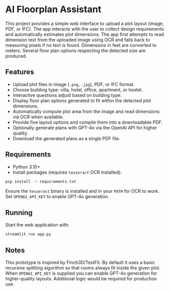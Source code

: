 # AI Floorplan Assistant

This project provides a simple web interface to upload a plot layout (image, PDF, or IFC). The app interacts with the user to collect design requirements and automatically estimates plot dimensions. The app first attempts to read dimension text from the uploaded image using OCR and falls back to measuring pixels if no text is found. Dimensions in feet are converted to meters. Several floor plan options respecting the detected size are produced.

## Features

- Upload plot files in image (`.png`, `.jpg`), PDF, or IFC format.
- Choose building type: villa, hotel, office, apartment, or hostel.
- Interactive questions adjust based on building type.
- Display floor plan options generated to fit within the detected plot dimensions.
- Automatically compute plot area from the image and read dimensions via OCR when available.
- Provide five layout options and compile them into a downloadable PDF.
- Optionally generate plans with GPT-4o via the OpenAI API for higher quality.
- Download the generated plans as a single PDF file.

## Requirements

- Python 3.10+
- Install packages (requires `tesseract` OCR installed):

```bash
pip install -r requirements.txt
```
Ensure the `tesseract` binary is installed and in your `PATH` for OCR to work.
Set `OPENAI_API_KEY` to enable GPT-4o generation.

## Running

Start the web application with:

```bash
streamlit run app.py
```

## Notes

This prototype is inspired by Finch3D/TestFit. By default it uses a basic recursive splitting algorithm so that rooms always fit inside the given plot. When `OPENAI_API_KEY` is supplied you can enable GPT-4o generation for higher-quality layouts. Additional logic would be required for production use.
